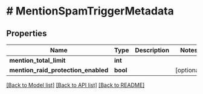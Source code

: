 # # MentionSpamTriggerMetadata

## Properties

Name | Type | Description | Notes
------------ | ------------- | ------------- | -------------
**mention_total_limit** | **int** |  |
**mention_raid_protection_enabled** | **bool** |  | [optional]

[[Back to Model list]](../../README.md#models) [[Back to API list]](../../README.md#endpoints) [[Back to README]](../../README.md)
